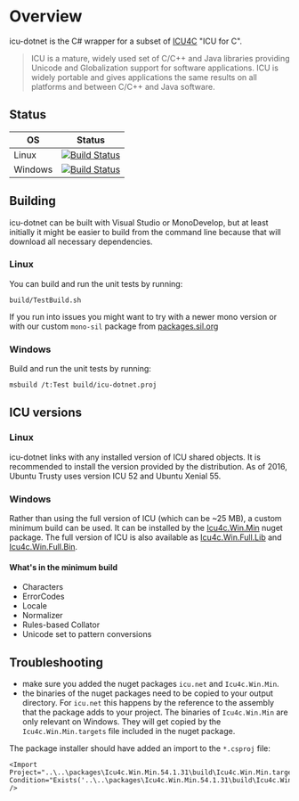 Overview
========
icu-dotnet is the C# wrapper for a subset of [ICU4C](http://site.icu-project.org/home#TOC-What-is-ICU-) "ICU for C".
>ICU is a mature, widely used set of C/C++ and Java libraries providing Unicode and Globalization support for software applications. ICU is widely portable and gives applications the same results on all platforms and between C/C++ and Java software.

## Status

| OS      | Status |
| ------- | ------ |
| Linux   | [![Build Status](https://jenkins.lsdev.sil.org/view/Icu/view/All/job/IcuDotNet-Linux-any-master-release/badge/icon)](https://jenkins.lsdev.sil.org/view/Icu/view/All/job/IcuDotNet-Linux-any-master-release/) |
| Windows | [![Build Status](https://jenkins.lsdev.sil.org/view/Icu/view/All/job/IcuDotNet-Win-any-master-release/badge/icon)](https://jenkins.lsdev.sil.org/view/Icu/view/All/job/IcuDotNet-Win-any-master-release/) |

## Building

icu-dotnet can be built with Visual Studio or MonoDevelop, but at least initially it might be
easier to build from the command line because that will download all necessary dependencies.

### Linux

You can build and run the unit tests by running:

    build/TestBuild.sh

If you run into issues you might want to try with a newer mono version or with our custom `mono-sil` package from [packages.sil.org](http://packages.sil.org/)

### Windows

Build and run the unit tests by running:

    msbuild /t:Test build/icu-dotnet.proj

## ICU versions

### Linux
icu-dotnet links with any installed version of ICU shared objects. It is recommended to install the version provided by the distribution.  As of 2016, Ubuntu Trusty uses version ICU 52 and Ubuntu Xenial 55.

### Windows

Rather than using the full version of ICU (which can be ~25 MB), a custom minimum
build can be used. It can be installed by the
[Icu4c.Win.Min](https://www.nuget.org/packages/Icu4c.Win.Min/) nuget package.
The full version of ICU is also available as
[Icu4c.Win.Full.Lib](https://www.nuget.org/packages/Icu4c.Win.Full.Lib/) and
[Icu4c.Win.Full.Bin](https://www.nuget.org/packages/Icu4c.Win.Full.Bin/).

#### What's in the minimum build
- Characters
- ErrorCodes
- Locale
- Normalizer
- Rules-based Collator
- Unicode set to pattern conversions

## Troubleshooting

 - make sure you added the nuget packages `icu.net` and `Icu4c.Win.Min`.
 - the binaries of the nuget packages need to be copied to your output directory.
   For `icu.net` this happens by the reference to the assembly that the package
   adds to your project. The binaries of `Icu4c.Win.Min` are only relevant on
   Windows. They will get copied by the `Icu4c.Win.Min.targets` file included
   in the nuget package. 
   
The package installer should have added an import to the `*.csproj` file:

    <Import Project="..\..\packages\Icu4c.Win.Min.54.1.31\build\Icu4c.Win.Min.targets" Condition="Exists('..\..\packages\Icu4c.Win.Min.54.1.31\build\Icu4c.Win.Min.targets')" />
